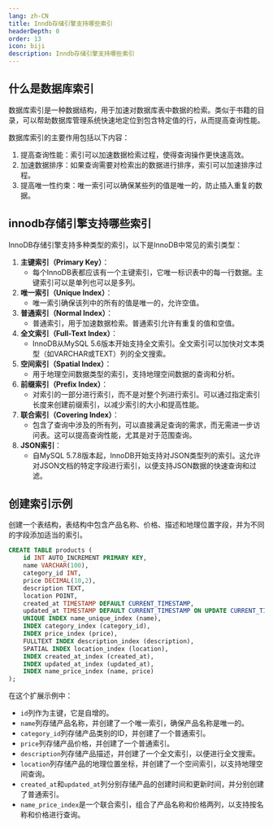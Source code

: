 ```yaml
---
lang: zh-CN
title: Inndb存储引擎支持哪些索引
headerDepth: 0
order: 13
icon: biji
description: Inndb存储引擎支持哪些索引
---
```




## 什么是数据库索引

数据库索引是一种数据结构，用于加速对数据库表中数据的检索。类似于书籍的目录，可以帮助数据库管理系统快速地定位到包含特定值的行，从而提高查询性能。

数据库索引的主要作用包括以下内容：

1. 提高查询性能：索引可以加速数据检索过程，使得查询操作更快速高效。
2. 加速数据排序：如果查询需要对检索出的数据进行排序，索引可以加速排序过程。
3. 提高唯一性约束：唯一索引可以确保某些列的值是唯一的，防止插入重复的数据。



## innodb存储引擎支持哪些索引

InnoDB存储引擎支持多种类型的索引，以下是InnoDB中常见的索引类型：

1. **主键索引（Primary Key）**：
   - 每个InnoDB表都应该有一个主键索引，它唯一标识表中的每一行数据。主键索引可以是单列也可以是多列。
2. **唯一索引（Unique Index）**：
   - 唯一索引确保该列中的所有的值是唯一的，允许空值。
3. **普通索引（Normal Index）**：
   - 普通索引，用于加速数据检索。普通索引允许有重复的值和空值。
4. **全文索引（Full-Text Index）**：
   - InnoDB从MySQL 5.6版本开始支持全文索引。全文索引可以加快对文本类型（如VARCHAR或TEXT）列的全文搜索。
5. **空间索引（Spatial Index）**：
   - 用于地理空间数据类型的索引，支持地理空间数据的查询和分析。
6. **前缀索引（Prefix Index）**：
   - 对索引的一部分进行索引，而不是对整个列进行索引。可以通过指定索引长度来创建前缀索引，以减少索引的大小和提高性能。
7. **联合索引（Covering Index）**：
   - 包含了查询中涉及的所有列，可以直接满足查询的需求，而无需进一步访问表。这可以提高查询性能，尤其是对于范围查询。
8. **JSON索引**：
   - 自MySQL 5.7.8版本起，InnoDB开始支持对JSON类型列的索引。这允许对JSON文档的特定字段进行索引，以便支持JSON数据的快速查询和过滤。



## 创建索引示例

创建一个表结构，表结构中包含产品名称、价格、描述和地理位置字段，并为不同的字段添加适当的索引。

```sql
CREATE TABLE products (
    id INT AUTO_INCREMENT PRIMARY KEY,
    name VARCHAR(100),
    category_id INT,
    price DECIMAL(10,2),
    description TEXT,
    location POINT,
    created_at TIMESTAMP DEFAULT CURRENT_TIMESTAMP,
    updated_at TIMESTAMP DEFAULT CURRENT_TIMESTAMP ON UPDATE CURRENT_TIMESTAMP,
    UNIQUE INDEX name_unique_index (name),
    INDEX category_index (category_id),
    INDEX price_index (price),
    FULLTEXT INDEX description_index (description),
    SPATIAL INDEX location_index (location),
    INDEX created_at_index (created_at),
    INDEX updated_at_index (updated_at),
    INDEX name_price_index (name, price)
);
```

在这个扩展示例中：

- `id`列作为主键，它是自增的。
- `name`列存储产品名称，并创建了一个唯一索引，确保产品名称是唯一的。
- `category_id`列存储产品类别的ID，并创建了一个普通索引。
- `price`列存储产品价格，并创建了一个普通索引。
- `description`列存储产品描述，并创建了一个全文索引，以便进行全文搜索。
- `location`列存储产品的地理位置坐标，并创建了一个空间索引，以支持地理空间查询。
- `created_at`和`updated_at`列分别存储产品的创建时间和更新时间，并分别创建了普通索引。
- `name_price_index`是一个联合索引，组合了产品名称和价格两列，以支持按名称和价格进行查询。

<!-- @include: @article-footer.snippet.md -->
